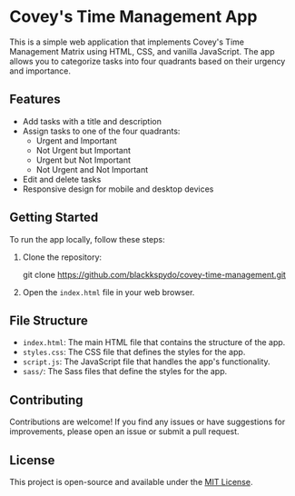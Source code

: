 # Covey's Time Management App

This is a simple web application that implements Covey's Time Management Matrix using HTML, CSS, and vanilla JavaScript. The app allows you to categorize tasks into four quadrants based on their urgency and importance.

## Features

- Add tasks with a title and description
- Assign tasks to one of the four quadrants:
  - Urgent and Important
  - Not Urgent but Important
  - Urgent but Not Important
  - Not Urgent and Not Important
- Edit and delete tasks
- Responsive design for mobile and desktop devices

## Getting Started

To run the app locally, follow these steps:

1. Clone the repository:
   
   git clone https://github.com/blackkspydo/covey-time-management.git
   

2. Open the `index.html` file in your web browser.

## File Structure

- `index.html`: The main HTML file that contains the structure of the app.
- `styles.css`: The CSS file that defines the styles for the app.
- `script.js`: The JavaScript file that handles the app's functionality.
- `sass/`: The Sass files that define the styles for the app.

## Contributing

Contributions are welcome! If you find any issues or have suggestions for improvements, please open an issue or submit a pull request.

## License

This project is open-source and available under the [MIT License](LICENSE).
